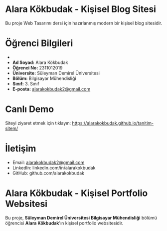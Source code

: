 # Alara Kökbudak - Kişisel Blog Sitesi

Bu proje Web Tasarımı dersi için hazırlanmış modern bir kişisel blog sitesidir.

#  Öğrenci Bilgileri
-
- **Ad Soyad:** Alara Kökbudak
- **Öğrenci No:** 2311012019
- **Üniversite:** Süleyman Demirel Üniversitesi
- **Bölüm:** Bilgisayar Mühendisliği
- **Sınıf:** 3. Sınıf
- **E-posta:** alarakokbudak2@gmail.com


#  Canlı Demo
 Siteyi ziyaret etmek için tıklayın: https://alarakokbudak.github.io/tanitim-sitem/



#  İletişim
- Email: alarakokbudak2@gmail.com
- LinkedIn: linkedin.com/in/alarakokbudak
- GitHub: github.com/alarakokbudak


# Alara Kökbudak - Kişisel Portfolio Websitesi

Bu proje, **Süleyman Demirel Üniversitesi Bilgisayar Mühendisliği** bölümü öğrencisi **Alara Kökbudak**'ın kişisel portfolio websitesidir.


